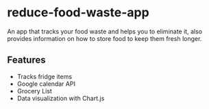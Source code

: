 # reduce-food-waste-app
An app that tracks your food waste and helps you to eliminate it, also provides information on how to store food to keep them fresh longer.

## Features
- Tracks fridge items
- Google calendar API
- Grocery List
- Data visualization with Chart.js